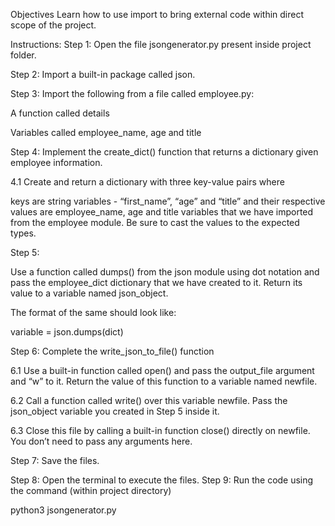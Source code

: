 Objectives
Learn how to use import to bring external code within direct scope of the project.

Instructions:
Step 1: Open the file jsongenerator.py present inside project folder.

Step 2: Import a built-in package called json. 

Step 3: Import the following from a file called employee.py:

A function called details 

Variables called employee_name, age and title  

Step 4: Implement the create_dict() function that returns a dictionary given employee information.

4.1 Create and return a dictionary with three key-value pairs where 

keys are string variables - “first_name”, “age” and “title” and their respective values are employee_name, age and title variables that we have imported from the employee module. Be sure to cast the values to the expected types.

Step 5:

Use a function called dumps() from the json module using dot notation and pass the employee_dict dictionary that we have created to it. Return its value to a variable named json_object. 

The format of the same should look like:

variable = json.dumps(dict) 

Step 6: Complete the write_json_to_file() function

6.1 Use a built-in function called open() and pass the output_file argument and “w” to it. Return the value of this function to a variable named newfile.

 6.2 Call a function called write() over this variable newfile. Pass the json_object variable you created in Step 5 inside it.

6.3 Close this file by calling a built-in function close() directly on newfile. You don’t need to pass any arguments here. 

Step 7: Save the files.

Step 8: Open the terminal to execute the files.
Step 9: Run the code using the command (within project directory)

python3 jsongenerator.py
